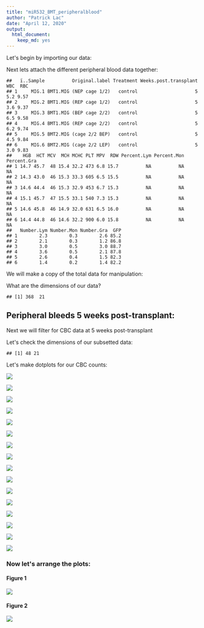 ```yaml
---
title: "miR532_BMT_peripheralblood"
author: "Patrick Lac"
date: "April 12, 2020"
output: 
  html_document: 
    keep_md: yes
---
```






Let's begin by importing our data:



Next lets attach the different peripheral blood data together:

```
##   ï..Sample          Original.label Treatment Weeks.post.transplant WBC  RBC
## 1     MIG.1 BMT1.MIG (NEP cage 1/2)   control                     5 5.2 9.57
## 2     MIG.2 BMT1.MIG (REP cage 1/2)   control                     5 3.6 9.37
## 3     MIG.3 BMT1.MIG (BEP cage 2/2)   control                     5 6.5 9.58
## 4     MIG.4 BMT1.MIG (REP cage 2/2)   control                     5 6.2 9.74
## 5     MIG.5 BMT2.MIG (cage 2/2 BEP)   control                     5 4.5 9.84
## 6     MIG.6 BMT2.MIG (cage 2/2 LEP)   control                     5 3.0 9.83
##    HGB  HCT MCV  MCH MCHC PLT MPV  RDW Percent.Lym Percent.Mon Percent.Gra
## 1 14.7 45.7  48 15.4 32.2 473 6.8 15.7          NA          NA          NA
## 2 14.3 43.0  46 15.3 33.3 605 6.5 15.5          NA          NA          NA
## 3 14.6 44.4  46 15.3 32.9 453 6.7 15.3          NA          NA          NA
## 4 15.1 45.7  47 15.5 33.1 540 7.3 15.3          NA          NA          NA
## 5 14.6 45.8  46 14.9 32.0 631 6.5 16.0          NA          NA          NA
## 6 14.4 44.8  46 14.6 32.2 900 6.0 15.8          NA          NA          NA
##   Number.Lym Number.Mon Number.Gra  GFP
## 1        2.3        0.3        2.6 85.2
## 2        2.1        0.3        1.2 86.8
## 3        3.0        0.5        3.0 88.7
## 4        3.6        0.5        2.1 87.8
## 5        2.6        0.4        1.5 82.3
## 6        1.4        0.2        1.4 82.2
```

We will make a copy of the total data for manipulation:

What are the dimensions of our data?

```
## [1] 368  21
```

## Peripheral bleeds 5 weeks post-transplant:
Next we will filter for CBC data at 5 weeks post-transplant


Let's check the dimensions of our subsetted data:

```
## [1] 48 21
```

Let's make dotplots for our CBC counts:

![](miR532_BMT_peripheralblood_files/figure-html/wk5.WBC-1.png)<!-- -->



![](miR532_BMT_peripheralblood_files/figure-html/wk5.RBC-1.png)<!-- -->



![](miR532_BMT_peripheralblood_files/figure-html/wk5.HGB-1.png)<!-- -->



![](miR532_BMT_peripheralblood_files/figure-html/wk5.HCT-1.png)<!-- -->



![](miR532_BMT_peripheralblood_files/figure-html/wk5.PLT-1.png)<!-- -->



![](miR532_BMT_peripheralblood_files/figure-html/wk5.MCV-1.png)<!-- -->



![](miR532_BMT_peripheralblood_files/figure-html/wk5.MCH-1.png)<!-- -->



![](miR532_BMT_peripheralblood_files/figure-html/wk5.MCHC-1.png)<!-- -->



![](miR532_BMT_peripheralblood_files/figure-html/wk5.RDW-1.png)<!-- -->



![](miR532_BMT_peripheralblood_files/figure-html/wk5.MPV-1.png)<!-- -->



![](miR532_BMT_peripheralblood_files/figure-html/wk5.Percent.Lym-1.png)<!-- -->



![](miR532_BMT_peripheralblood_files/figure-html/wk5.Percent.Mon-1.png)<!-- -->



![](miR532_BMT_peripheralblood_files/figure-html/wk5.Percent.Gra-1.png)<!-- -->



![](miR532_BMT_peripheralblood_files/figure-html/wk5.Number.Lym-1.png)<!-- -->



![](miR532_BMT_peripheralblood_files/figure-html/wk5.Number.Mon-1.png)<!-- -->



![](miR532_BMT_peripheralblood_files/figure-html/wk5.Number.Gra-1.png)<!-- -->

### Now let's arrange the plots:
#### Figure 1
![](miR532_BMT_peripheralblood_files/figure-html/figure1-1.png)<!-- -->

#### Figure 2
![](miR532_BMT_peripheralblood_files/figure-html/figure2-1.png)<!-- -->

  
          

